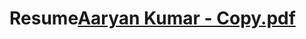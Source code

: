 # Resume[Aaryan Kumar - Copy.pdf](https://github.com/user-attachments/files/21314960/Aaryan.Kumar.-.Copy.pdf)
